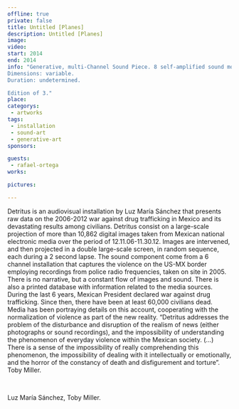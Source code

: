 ```yaml
---
offline: true
private: false
title: Untitled [Planes]
description: Untitled [Planes]
image: 
video: 
start: 2014
end: 2014
info: "Generative, multi-Channel Sound Piece. 8 self-amplified sound monitors, computer, sound interface, sounds.
Dimensions: variable.
Duration: undetermined.

Edition of 3."
place: 
categorys:
 - artworks
tags: 
 - installation
 - sound-art
 - generative-art
sponsors:

guests:
 - rafael-ortega
works:

pictures:

---
```


Detritus is an audiovisual installation by Luz María Sánchez that presents raw data on the 2006-2012 war against drug trafficking in Mexico and its devastating results among civilians. Detritus consist on a large-scale projection of more than 10,862 digital images taken from Mexican national electronic media over the period of 12.11.06-11.30.12. Images are intervened, and then projected in a double large-scale screen, in random sequence, each during a 2 second lapse. The sound component come from a 6 channel installation that captures the violence on the US-MX border employing recordings from police radio frequencies, taken on site in 2005. There is no narrative, but a constant flow of images and sound. There is also a printed database with information related to the media sources. During the last 6 years, Mexican President declared war against drug trafficking. Since then, there have been at least 60,000 civilians dead. Media has been portraying details on this account, cooperating with the normalization of violence as part of the new reality. “Detritus addresses the problem of the disturbance and disruption of the realism of news (either photographs or sound recordings), and the impossibility of understanding the phenomenon of everyday violence within the Mexican society. (…) There is a sense of the impossibility of really comprehending this phenomenon, the impossibility of dealing with it intellectually or emotionally, and the horror of the constancy of death and disfigurement and torture”. Toby Miller.

 

Luz María Sánchez, Toby Miller.